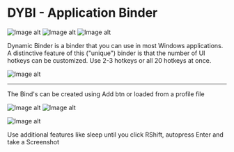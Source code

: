 # DYBI - Application Binder
![Image alt](https://img.shields.io/badge/platform-win--64-lightgrey) ![Image alt](https://img.shields.io/badge/ahk-1.1.33.02-green) ![Image alt](https://img.shields.io/github/last-commit/mrslv-bss/dynamicbinder)

Dynamic Binder is a binder that you can use in most Windows applications. A distinctive feature of this ("unique") binder is that the number of UI hotkeys can be customized.
Use 2-3 hotkeys or all 20 hotkeys at once.

![Image alt](https://img.shields.io/github/stars/mrslv-bss/dynamicbinder?style=social)

<hr>

The Bind's can be created using Add btn or loaded from a profile file

![Image alt](https://github.com/mrslv-bss/dynamicbinder/blob/main/Res/dybi.jpg) ![Image alt](https://github.com/mrslv-bss/dynamicbinder/blob/main/Res/dybi3.jpg)

![Image alt](https://github.com/mrslv-bss/dynamicbinder/blob/main/Res/dybi2.jpg)

Use additional features like sleep until you click RShift, autopress Enter and take a Screenshot
